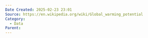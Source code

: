 ```yaml
---
Date Created: 2025-02-23 23:01
Source: https://en.wikipedia.org/wiki/Global_warming_potential
Category:
  - Data
Parent:
---
```

